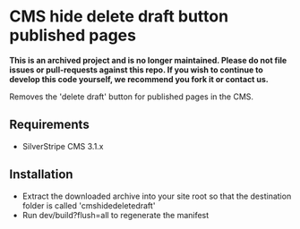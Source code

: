 # CMS hide delete draft button published pages

**This is an archived project and is no longer maintained. Please do not file issues or pull-requests against this repo. If you wish to continue to develop this code yourself, we recommend you fork it or contact us.**

Removes the 'delete draft' button for published pages in the CMS.


## Requirements
* SilverStripe CMS 3.1.x


## Installation
* Extract the downloaded archive into your site root so that the destination folder is called 'cmshidedeletedraft'
* Run dev/build?flush=all to regenerate the manifest

